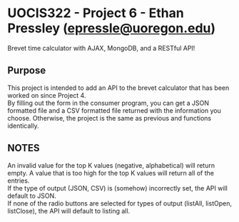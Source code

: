 # UOCIS322 - Project 6 - Ethan Pressley (epressle@uoregon.edu) #
Brevet time calculator with AJAX, MongoDB, and a RESTful API!

## Purpose ##
This project is intended to add an API to the brevet calculator that has been worked on since Project 4.  
By filling out the form in the consumer program, you can get a JSON formatted file and a CSV formatted file returned with the information you choose.
Otherwise, the project is the same as previous and functions identically.
## NOTES ##
An invalid value for the top K values (negative, alphabetical) will return empty. A value that is too high for the top K values will return all of the entries.  
If the type of output (JSON, CSV) is (somehow) incorrectly set, the API will default to JSON.  
If none of the radio buttons are selected for types of output (listAll, listOpen, listClose), the API will default to listing all.
